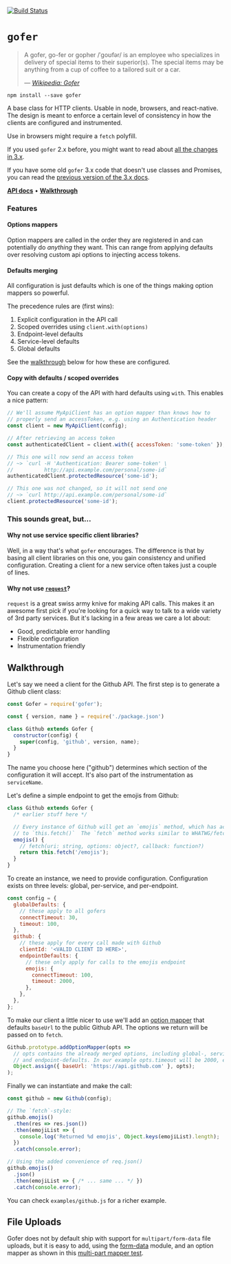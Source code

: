 [![Build Status](https://travis-ci.com/groupon/gofer.svg?branch=master)](https://travis-ci.com/groupon/gofer)

# `gofer`

> A gofer, go-fer or gopher /ˈɡoʊfər/ is an employee who specializes
> in delivery of special items to their superior(s).
> The special items may be anything from a cup of coffee to a tailored
> suit or a car.
>
> — <cite>[Wikipedia: Gofer](https://en.wikipedia.org/wiki/Gofer)</cite>

```
npm install --save gofer
```

A base class for HTTP clients.
Usable in node, browsers, and react-native.
The design is meant to enforce a certain level of consistency in how the
clients are configured and instrumented.

Use in browsers might require a `fetch` polyfill.

If you used `gofer` 2.x before,
you might want to read about [all the changes in 3.x](/BREAKING_v3.md).

If you have some old `gofer` 3.x code that doesn't use classes and Promises,
you can read the [previous version of the 3.x docs][old-3x-docs].

[old-3x-docs]: https://github.com/groupon/gofer/blob/v3.7.0/README.md

**[API docs](/API.md)** •
**[Walkthrough](#walkthrough)**

### Features

#### Options mappers

Option mappers are called in the order they are
registered in and can potentially do *anything* they want.
This can range from applying defaults over resolving custom api options
to injecting access tokens.


#### Defaults merging

All configuration is just defaults which is one of the things making
option mappers so powerful.

The precedence rules are (first wins):

1. Explicit configuration in the API call
2. Scoped overrides using `client.with(options)`
3. Endpoint-level defaults
4. Service-level defaults
5. Global defaults

See the [walkthrough](#walkthrough) below for how these are configured.


#### Copy with defaults / scoped overrides

You can create a copy of the API with hard defaults using `with`.
This enables a nice pattern:

```js
// We'll assume MyApiClient has an option mapper than knows how to
// properly send an accessToken, e.g. using an Authentication header
const client = new MyApiClient(config);

// After retrieving an access token
const authenticatedClient = client.with({ accessToken: 'some-token' });

// This one will now send an access token
// ~> `curl -H 'Authentication: Bearer some-token' \
//          http://api.example.com/personal/some-id`
authenticatedClient.protectedResource('some-id');

// This one was not changed, so it will not send one
// ~> `curl http://api.example.com/personal/some-id`
client.protectedResource('some-id');
```


### This sounds great, but...

#### Why not use service specific client libraries?

Well, in a way that's what `gofer` encourages.
The difference is that by basing all client libraries on this one,
you gain consistency and unified configuration.
Creating a client for a new service often takes just a couple of lines.

#### Why not use [`request`](https://github.com/request/request)?

`request` is a great swiss army knive for making API calls.
This makes it an awesome first pick if you're looking for a quick way to
talk to a wide variety of 3rd party services.
But it's lacking in a few areas we care a lot about:

* Good, predictable error handling
* Flexible configuration
* Instrumentation friendly


## Walkthrough

Let's say we need a client for the Github API.
The first step is to generate a Github client class:

```js
const Gofer = require('gofer');

const { version, name } = require('./package.json')

class Github extends Gofer {
  constructor(config) {
    super(config, 'github', version, name);
  }
}
```

The name you choose here ("github") determines which section of the
configuration it will accept.
It's also part of the instrumentation as `serviceName`.

Let's define a simple endpoint to get the emojis from Github:

```js
class Github extends Gofer {
  /* earlier stuff here */

  // Every instance of Github will get an `emojis` method, which has access
  // to `this.fetch()`  The `fetch` method works similar to WHATWG/fetch.
  emojis() {
    // fetch(uri: string, options: object?, callback: function?)
    return this.fetch('/emojis');
  }
}
```

To create an instance, we need to provide configuration.
Configuration exists on three levels: global, per-service, and per-endpoint.

```js
const config = {
  globalDefaults: {
    // these apply to all gofers
    connectTimeout: 30,
    timeout: 100,
  },
  github: {
    // these apply for every call made with Github
    clientId: '<VALID CLIENT ID HERE>',
    endpointDefaults: {
      // these only apply for calls to the emojis endpoint
      emojis: {
        connectTimeout: 100,
        timeout: 2000,
      },
    },
  },
};
```

To make our client a little nicer to use we'll add an [option mapper](/API.md#option-mappers) that defaults `baseUrl` to the public Github API.
The options we return will be passed on to `fetch`.

```js
Github.prototype.addOptionMapper(opts =>
  // opts contains the already merged options, including global-, service-,
  // and endpoint-defaults. In our example opts.timeout will be 2000, etc.
  Object.assign({ baseUrl: 'https://api.github.com' }, opts);
);
```

Finally we can instantiate and make the call:

```js
const github = new Github(config);

// The `fetch`-style:
github.emojis()
  .then(res => res.json())
  .then(emojiList => {
    console.log('Returned %d emojis', Object.keys(emojiList).length);
  })
  .catch(console.error);

// Using the added convenience of req.json()
github.emojis()
  .json()
  .then(emojiList => { /* ... same ... */ })
  .catch(console.error);
```

You can check `examples/github.js` for a richer example.

## File Uploads

Gofer does not by default ship with support for `multipart/form-data` file
uploads, but it is easy to add, using the [form-data][form-data] module,
and an option mapper as shown in this [multi-part mapper test][multi-part].

[form-data]: https://www.npmjs.com/package/form-data
[multi-part]: test/multi-part-mapper.test.js
